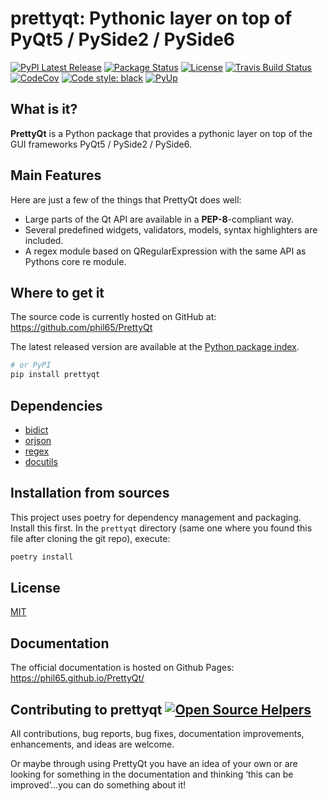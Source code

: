 # prettyqt: Pythonic layer on top of PyQt5 / PySide2 / PySide6
[![PyPI Latest Release](https://img.shields.io/pypi/v/prettyqt.svg)](https://pypi.org/project/prettyqt/)
[![Package Status](https://img.shields.io/pypi/status/prettyqt.svg)](https://pypi.org/project/prettyqt/)
[![License](https://img.shields.io/pypi/l/prettyqt.svg)](https://github.com/phil65/PrettyQt/blob/master/LICENSE)
[![Travis Build Status](https://travis-ci.org/phil65/prettyqt.svg?branch=master)](https://travis-ci.org/phil65/prettyqt)
[![CodeCov](https://codecov.io/gh/phil65/PrettyQt/branch/master/graph/badge.svg)](https://codecov.io/gh/phil65/PrettyQt)
[![Code style: black](https://img.shields.io/badge/code%20style-black-000000.svg)](https://github.com/psf/black)
[![PyUp](https://pyup.io/repos/github/phil65/PrettyQt/shield.svg)](https://pyup.io/repos/github/phil65/PrettyQt/)

## What is it?

**PrettyQt** is a Python package that provides a pythonic layer on top of the GUI frameworks PyQt5 / PySide2 / PySide6.

## Main Features
Here are just a few of the things that PrettyQt does well:

  - Large parts of the Qt API are available in a **PEP-8**-compliant way.
  - Several predefined widgets, validators, models, syntax highlighters are included.
  - A regex module based on QRegularExpression with the same API as Pythons core re module.


   [widgets]: https://phil65.github.io/PrettyQt/widgets.html
   [validators]: https://phil65.github.io/PrettyQt/validators.html
   [syntaxhighlighters]: https://phil65.github.io/PrettyQt/syntaxhighlighters.html
   [models]: https://phil65.github.io/PrettyQt/models.html


## Where to get it
The source code is currently hosted on GitHub at:
https://github.com/phil65/PrettyQt

The latest released version are available at the [Python
package index](https://pypi.org/project/prettyqt).

```sh
# or PyPI
pip install prettyqt
```

## Dependencies
- [bidict](https://pypi.org/project/bidict)
- [orjson](https://pypi.org/project/orjson)
- [regex](https://pypi.org/project/regex)
- [docutils](https://pypi.org/project/docutils)


## Installation from sources

This project uses poetry for dependency management and packaging. Install this first.
In the `prettyqt` directory (same one where you found this file after
cloning the git repo), execute:

```sh
poetry install
```

## License
[MIT](LICENSE)

## Documentation
The official documentation is hosted on Github Pages: https://phil65.github.io/PrettyQt/

## Contributing to prettyqt [![Open Source Helpers](https://www.codetriage.com/phil65/prettyqt/badges/users.svg)](https://www.codetriage.com/phil65/prettyqt)

All contributions, bug reports, bug fixes, documentation improvements, enhancements, and ideas are welcome.

Or maybe through using PrettyQt you have an idea of your own or are looking for something in the documentation and thinking ‘this can be improved’...you can do something about it!
